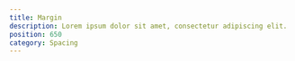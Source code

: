 ```yaml
---
title: Margin
description: Lorem ipsum dolor sit amet, consectetur adipiscing elit.
position: 650
category: Spacing
---
```


